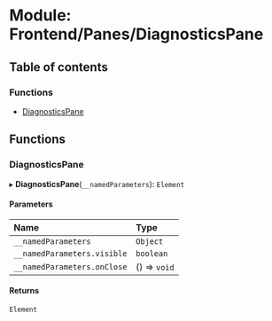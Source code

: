 # Module: Frontend/Panes/DiagnosticsPane

## Table of contents

### Functions

- [DiagnosticsPane](Frontend_Panes_DiagnosticsPane.md#diagnosticspane)

## Functions

### DiagnosticsPane

▸ **DiagnosticsPane**(`__namedParameters`): `Element`

#### Parameters

| Name                        | Type         |
| :-------------------------- | :----------- |
| `__namedParameters`         | `Object`     |
| `__namedParameters.visible` | `boolean`    |
| `__namedParameters.onClose` | () => `void` |

#### Returns

`Element`
